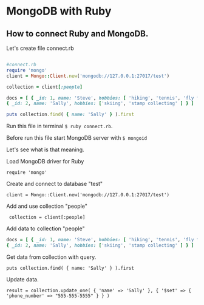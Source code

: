 # MongoDB with Ruby

## How to connect Ruby and MongoDB.

Let's create file connect.rb

```ruby

#connect.rb
require 'mongo'
client = Mongo::Client.new('mongodb://127.0.0.1:27017/test')

collection = client[:people]

docs = [ { _id: 1, name: 'Steve', hobbies: [ 'hiking', 'tennis', 'fly fishing' ] },
{ _id: 2, name: 'Sally', hobbies: ['skiing', 'stamp collecting' ] } ]

puts collection.find( { name: 'Sally' } ).first

```

Run this file in terminal `$ ruby connect.rb`.

Before run this file start MongoDB server with `$ mongoid`

Let's see what is that meaning.

Load MongoDB driver for Ruby

```require 'mongo' ``` 

Create and connect to database "test" 

``` client = Mongo::Client.new('mongodb://127.0.0.1:27017/test') ``` 

Add and use collection "people"

``` collection = client[:people]```

Add data to collection "people"

```ruby
docs = [ { _id: 1, name: 'Steve', hobbies: [ 'hiking', 'tennis', 'fly fishing' ] },
{ _id: 2, name: 'Sally', hobbies: ['skiing', 'stamp collecting' ] } ] 
```

Get data from collection with query.

`puts collection.find( { name: 'Sally' } ).first`

Update data.

`result = collection.update_one( { 'name' => 'Sally' }, { '$set' => { 'phone_number' => "555-555-5555" } } )`



